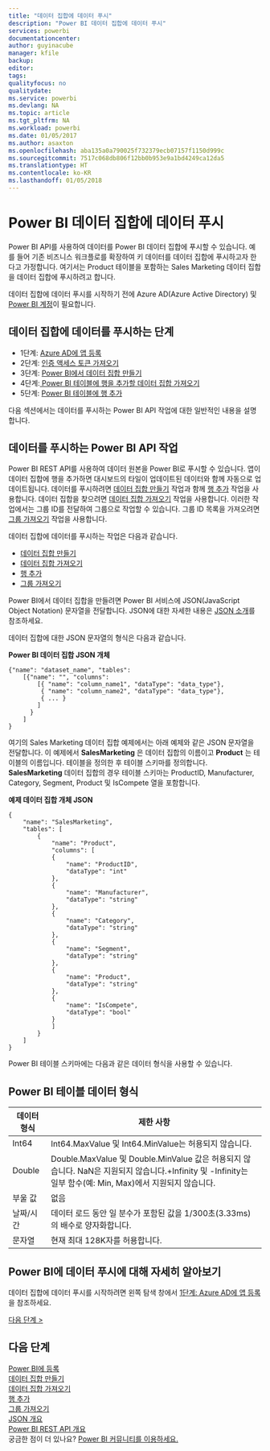 ```yaml
---
title: "데이터 집합에 데이터 푸시"
description: "Power BI 데이터 집합에 데이터 푸시"
services: powerbi
documentationcenter: 
author: guyinacube
manager: kfile
backup: 
editor: 
tags: 
qualityfocus: no
qualitydate: 
ms.service: powerbi
ms.devlang: NA
ms.topic: article
ms.tgt_pltfrm: NA
ms.workload: powerbi
ms.date: 01/05/2017
ms.author: asaxton
ms.openlocfilehash: aba135a0a790025f732379ecb07157f1150d999c
ms.sourcegitcommit: 7517c068db806f12bb0b953e9a1bd4249ca12da5
ms.translationtype: HT
ms.contentlocale: ko-KR
ms.lasthandoff: 01/05/2018
---
```

# <a name="push-data-into-a-power-bi-dataset"></a>Power BI 데이터 집합에 데이터 푸시
Power BI API를 사용하여 데이터를 Power BI 데이터 집합에 푸시할 수 있습니다. 예를 들어 기존 비즈니스 워크플로를 확장하여 키 데이터를 데이터 집합에 푸시하고자 한다고 가정합니다. 여기서는 Product 테이블을 포함하는 Sales Marketing 데이터 집합을 데이터 집합에 푸시하려고 합니다.

데이터 집합에 데이터 푸시를 시작하기 전에 Azure AD(Azure Active Directory) 및 [Power BI 계정](create-an-azure-active-directory-tenant.md)이 필요합니다.

## <a name="steps-to-push-data-into-a-dataset"></a>데이터 집합에 데이터를 푸시하는 단계
* 1단계: [Azure AD에 앱 등록](walkthrough-push-data-register-app-with-azure-ad.md)
* 2단계: [인증 액세스 토큰 가져오기](walkthrough-push-data-get-token.md)
* 3단계: [Power BI에서 데이터 집합 만들기](walkthrough-push-data-create-dataset.md)
* 4단계:[ Power BI 테이블에 행을 추가할 데이터 집합 가져오기](walkthrough-push-data-get-datasets.md)
* 5단계: [Power BI 테이블에 행 추가](walkthrough-push-data-add-rows.md)

다음 섹션에서는 데이터를 푸시하는 Power BI API 작업에 대한 일반적인 내용을 설명합니다.

## <a name="power-bi-api-operations-to-push-data"></a>데이터를 푸시하는 Power BI API 작업
Power BI REST API를 사용하여 데이터 원본을 Power BI로 푸시할 수 있습니다. 앱이 데이터 집합에 행을 추가하면 대시보드의 타일이 업데이트된 데이터와 함께 자동으로 업데이트됩니다. 데이터를 푸시하려면 [데이터 집합 만들기](https://msdn.microsoft.com/library/mt203562.aspx) 작업과 함께 [행 추가](https://msdn.microsoft.com/library/mt203561.aspx) 작업을 사용합니다. 데이터 집합을 찾으려면 [데이터 집합 가져오기](https://msdn.microsoft.com/library/mt203567.aspx) 작업을 사용합니다. 이러한 작업에서는 그룹 ID를 전달하여 그룹으로 작업할 수 있습니다. 그룹 ID 목록을 가져오려면 [그룹 가져오기](https://msdn.microsoft.com/library/mt243842.aspx) 작업을 사용합니다.

데이터 집합에 데이터를 푸시하는 작업은 다음과 같습니다.

* [데이터 집합 만들기](https://msdn.microsoft.com/library/mt203562.aspx)
* [데이터 집합 가져오기](https://msdn.microsoft.com/library/mt203567.aspx)
* [행 추가](https://msdn.microsoft.com/library/mt203561.aspx)
* [그룹 가져오기](https://msdn.microsoft.com/library/mt243842.aspx)

Power BI에서 데이터 집합을 만들려면 Power BI 서비스에 JSON(JavaScript Object Notation) 문자열을 전달합니다. JSON에 대한 자세한 내용은 [JSON 소개](http://json.org/)를 참조하세요.

데이터 집합에 대한 JSON 문자열의 형식은 다음과 같습니다.

**Power BI 데이터 집합 JSON 개체**

    {"name": "dataset_name", "tables":
        [{"name": "", "columns":
            [{ "name": "column_name1", "dataType": "data_type"},
             { "name": "column_name2", "dataType": "data_type"},
             { ... }
            ]
          }
        ]
    }

여기의 Sales Marketing 데이터 집합 예제에서는 아래 예제와 같은 JSON 문자열을 전달합니다. 이 예제에서 **SalesMarketing** 은 데이터 집합의 이름이고 **Product** 는 테이블의 이름입니다. 테이블을 정의한 후 테이블 스키마를 정의합니다. **SalesMarketing** 데이터 집합의 경우 테이블 스키마는 ProductID, Manufacturer, Category, Segment, Product 및 IsCompete 열을 포함합니다.

**예제 데이터 집합 개체 JSON**

    {
        "name": "SalesMarketing",
        "tables": [
            {
                "name": "Product",
                "columns": [
                {
                    "name": "ProductID",
                    "dataType": "int"
                },
                {
                    "name": "Manufacturer",
                    "dataType": "string"
                },
                {
                    "name": "Category",
                    "dataType": "string"
                },
                {
                    "name": "Segment",
                    "dataType": "string"
                },
                {
                    "name": "Product",
                    "dataType": "string"
                },
                {
                    "name": "IsCompete",
                    "dataType": "bool"
                }
                ]
            }
        ]
    }

Power BI 테이블 스키마에는 다음과 같은 데이터 형식을 사용할 수 있습니다.

## <a name="power-bi-table-data-types"></a>Power BI 테이블 데이터 형식
| **데이터 형식** | **제한 사항** |
| --- | --- |
| Int64 |Int64.MaxValue 및 Int64.MinValue는 허용되지 않습니다. |
| Double |Double.MaxValue 및 Double.MinValue 값은 허용되지 않습니다. NaN은 지원되지 않습니다.+Infinity 및 -Infinity는 일부 함수(예: Min, Max)에서 지원되지 않습니다. |
| 부울 값 |없음 |
| 날짜/시간 |데이터 로드 동안 일 분수가 포함된 값을 1/300초(3.33ms)의 배수로 양자화합니다. |
| 문자열 |현재 최대 128K자를 허용합니다. |

## <a name="learn-more-about-pushing-data-into-power-bi"></a>Power BI에 데이터 푸시에 대해 자세히 알아보기
데이터 집합에 데이터 푸시를 시작하려면 왼쪽 탐색 창에서 [1단계: Azure AD에 앱 등록](walkthrough-push-data-register-app-with-azure-ad.md)을 참조하세요.

[다음 단계 >](walkthrough-push-data-register-app-with-azure-ad.md)

## <a name="next-steps"></a>다음 단계
[Power BI에 등록](create-an-azure-active-directory-tenant.md)  
[데이터 집합 만들기](https://msdn.microsoft.com/library/mt203562.aspx)  
[데이터 집합 가져오기](https://msdn.microsoft.com/library/mt203567.aspx)  
[행 추가](https://msdn.microsoft.com/library/mt203561.aspx)  
[그룹 가져오기](https://msdn.microsoft.com/library/mt243842.aspx)  
[JSON 개요](http://json.org/)  
[Power BI REST API 개요](overview-of-power-bi-rest-api.md)  
궁금한 점이 더 있나요? [Power BI 커뮤니티를 이용하세요.](http://community.powerbi.com/)


